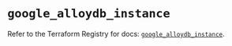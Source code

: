 # `google_alloydb_instance`

Refer to the Terraform Registry for docs: [`google_alloydb_instance`](https://registry.terraform.io/providers/hashicorp/google/5.16.0/docs/resources/alloydb_instance).

